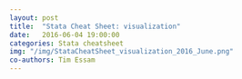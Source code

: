 ```yaml
---
layout: post
title:  "Stata Cheat Sheet: visualization"
date:   2016-06-04 19:00:00
categories: Stata cheatsheet
img: "/img/StataCheatSheet_visualization_2016_June.png"
co-authors: Tim Essam
---
```

